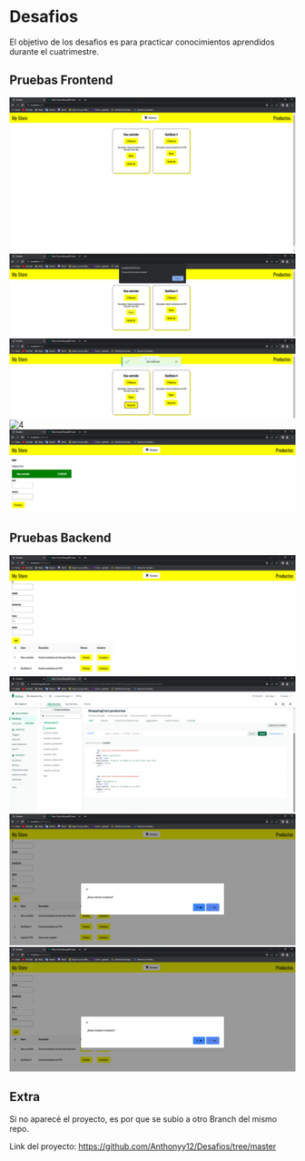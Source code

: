 # Desafios
El objetivo de los desafios es para practicar conocimientos aprendidos durante el cuatrimestre.

## Pruebas Frontend
![1](https://github.com/Anthonyy12/Desafios/blob/main/assets/1.png)
![2](https://github.com/Anthonyy12/Desafios/blob/main/assets/2.png)
![3](https://github.com/Anthonyy12/Desafios/blob/main/assets/3.png)
![4](https://github.com/Anthonyy12/Desafios/blob/main/assets/4.png)
![5](https://github.com/Anthonyy12/Desafios/blob/main/assets/5.png)

## Pruebas Backend
![1](https://github.com/Anthonyy12/Desafios/blob/main/assets/6.png)
![2](https://github.com/Anthonyy12/Desafios/blob/main/assets/7.png)
![3](https://github.com/Anthonyy12/Desafios/blob/main/assets/8.png)
![4](https://github.com/Anthonyy12/Desafios/blob/main/assets/9.png)

## Extra
Si no aparecé el proyecto, es por que se subio a otro Branch del mismo repo.

Link del proyecto: https://github.com/Anthonyy12/Desafios/tree/master
